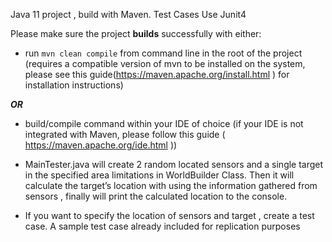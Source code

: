Java 11 project , build with Maven. Test Cases Use Junit4

Please make sure the project **builds** successfully with either:

- run `mvn clean compile` from command line in the root of the project (requires a compatible version of mvn to be installed on the system, please see this guide(https://maven.apache.org/install.html ) for installation instructions)

***OR***

- build/compile command within your IDE of choice (if your IDE is not integrated with Maven, please follow this guide ( https://maven.apache.org/ide.html ))


-	MainTester.java will create 2 random located sensors and a single target in the specified area limitations in WorldBuilder Class. Then it will calculate the target’s location with using the information gathered from sensors , finally will print the calculated location to the console.
-	If you want to specify the location of sensors and target , create a test case. A sample test case already included for replication purposes

